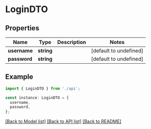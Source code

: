 # LoginDTO

## Properties

| Name         | Type       | Description | Notes                  |
| ------------ | ---------- | ----------- | ---------------------- |
| **username** | **string** |             | [default to undefined] |
| **password** | **string** |             | [default to undefined] |

## Example

```typescript
import { LoginDTO } from './api';

const instance: LoginDTO = {
  username,
  password,
};
```

[[Back to Model list]](../README.md#documentation-for-models) [[Back to API list]](../README.md#documentation-for-api-endpoints) [[Back to README]](../README.md)

